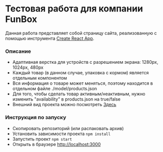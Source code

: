# Тестовая работа для компании FunBox

Данная работа представляет собой страницу сайта, реализованную с помощью инструмента [Create React App](https://create-react-app.dev/).

### Описание

- Адаптивная верстка для устройств с разрешением экрана: 1280px, 1024px, 480px
- Каждый товар (в данном случае, упаковка с кормом) является отдельным компонентом
- Вся информация о товаре может меняться, поэтому находится в отдельном файле ./model/products.json
- Для того, чтобы сделать товар активным/неактивным, нужно изменить "availability" в products.json на true/false
- Внешний вид проекта можно посмотреть [Здесь](https://comforting-sherbet-558fab.netlify.app)

### Инструкция по запуску

- Скопировать репозиторий (или распаковать архив)
- Установить зависимости проекта `npm install`
- Запустить проект `npm start`
- Открыть в браузере [http://localhost:3000](http://localhost:3000)